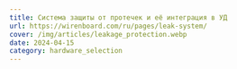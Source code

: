 ```yaml
---
title: Система защиты от протечек и её интеграция в УД
url: https://wirenboard.com/ru/pages/leak-system/
cover: /img/articles/leakage_protection.webp
date: 2024-04-15
category: hardware_selection
---
```

